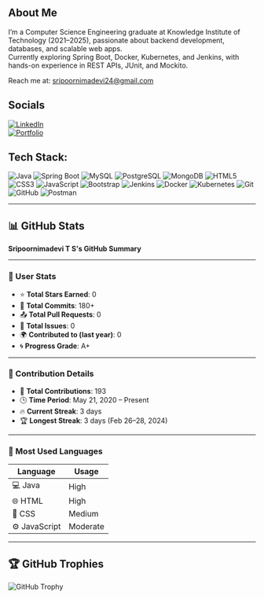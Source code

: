 ## About Me  
I’m a Computer Science Engineering graduate at Knowledge Institute of Technology (2021–2025), passionate about backend development, databases, and scalable web apps.  
Currently exploring Spring Boot, Docker, Kubernetes, and Jenkins, with hands-on experience in REST APIs, JUnit, and Mockito.

 Reach me at: sripoornimadevi24@gmail.com  

## Socials
[![LinkedIn](https://img.shields.io/badge/LinkedIn-0A66C2?style=flat-square&logo=linkedin&logoColor=white)](https://www.linkedin.com/in/sripoornimadevi)  
[![Portfolio](https://img.shields.io/badge/Portfolio-000000?style=flat-square&logo=githubpages&logoColor=white)](https://sripoornimadevi24.wixsite.com/my-site)  

## Tech Stack:

![Java](https://img.shields.io/badge/Java-007396?style=flat&logo=java&logoColor=white)
![Spring Boot](https://img.shields.io/badge/Spring%20Boot-6DB33F?style=flat&logo=springboot&logoColor=white)
![MySQL](https://img.shields.io/badge/MySQL-4479A1?style=flat&logo=mysql&logoColor=white)
![PostgreSQL](https://img.shields.io/badge/PostgreSQL-336791?style=flat&logo=postgresql&logoColor=white)
![MongoDB](https://img.shields.io/badge/MongoDB-47A248?style=flat&logo=mongodb&logoColor=white)
![HTML5](https://img.shields.io/badge/HTML5-E34F26?style=flat&logo=html5&logoColor=white)
![CSS3](https://img.shields.io/badge/CSS3-1572B6?style=flat&logo=css3&logoColor=white)
![JavaScript](https://img.shields.io/badge/JavaScript-F7DF1E?style=flat&logo=javascript&logoColor=black)
![Bootstrap](https://img.shields.io/badge/Bootstrap-7952B3?style=flat&logo=bootstrap&logoColor=white)
![Jenkins](https://img.shields.io/badge/Jenkins-D24939?style=flat&logo=jenkins&logoColor=white)
![Docker](https://img.shields.io/badge/Docker-2496ED?style=flat&logo=docker&logoColor=white)
![Kubernetes](https://img.shields.io/badge/Kubernetes-326CE5?style=flat&logo=kubernetes&logoColor=white)
![Git](https://img.shields.io/badge/Git-F05032?style=flat&logo=git&logoColor=white)
![GitHub](https://img.shields.io/badge/GitHub-181717?style=flat&logo=github&logoColor=white)
![Postman](https://img.shields.io/badge/Postman-FF6C37?style=flat&logo=postman&logoColor=white)

---

## 📊 GitHub Stats  
**Sripoornimadevi T S's GitHub Summary**

---

### 🔹 User Stats
- ⭐ **Total Stars Earned**: 0  
- 🔁 **Total Commits**: 180+  
- 📤 **Total Pull Requests**: 0  
- 🐞 **Total Issues**: 0  
- 🌍 **Contributed to (last year)**: 0  
- 🌀 **Progress Grade**: A+

---

### 🔸 Contribution Details
- 📅 **Total Contributions**: 193  
- 🕒 **Time Period**: May 21, 2020 – Present  
- 🔥 **Current Streak**: 3 days  
- 🏆 **Longest Streak**: 3 days (Feb 26–28, 2024)

---

### 🔸 Most Used Languages
| Language      | Usage    |
|---------------|----------|
| 💻 Java        | High     |
| 🌐 HTML        | High     |
| 🎨 CSS         | Medium   |
| ⚙️ JavaScript  | Moderate |

---

## 🏆 GitHub Trophies  
![GitHub Trophy](https://github-profile-trophy.vercel.app/?username=sripoornimadevi1&theme=darkhub)




